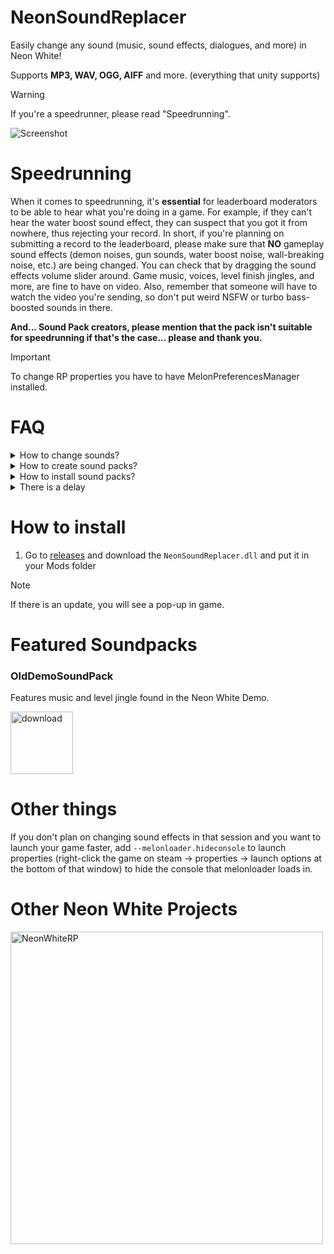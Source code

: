 # NeonSoundReplacer
Easily change any sound (music, sound effects, dialogues, and more) in Neon White!

Supports **MP3, WAV, OGG, AIFF** and more. (everything that unity supports)

> [!WARNING]  
> If you're a speedrunner, please read "Speedrunning".

![Screenshot](https://github.com/Tuchan/NeonSoundReplacer/assets/43300571/977ec441-5903-4774-b356-113060a5f0be)

# Speedrunning
When it comes to speedrunning, it's **essential** for leaderboard moderators to be able to hear what you're doing in a game. For example, if they can't hear the water boost sound effect, they can suspect that you got it from nowhere, thus rejecting your record. In short, if you're planning on submitting a record to the leaderboard, please make sure that **NO** gameplay sound effects (demon noises, gun sounds, water boost noise, wall-breaking noise, etc.) are being changed. You can check that by dragging the sound effects volume slider around. Game music, voices, level finish jingles, and more, are fine to have on video. Also, remember that someone will have to watch the video you're sending, so don't put weird NSFW or turbo bass-boosted sounds in there. 

**And... Sound Pack creators, please mention that the pack isn't suitable for speedrunning if that's the case... please and thank you.**

> [!IMPORTANT]  
> To change RP properties you have to have MelonPreferencesManager installed.

# FAQ
<details>
<summary>How to change sounds?</summary>
  
The whole system is designed to be very easy to work with. **If you're planning to change sounds, you have to turn on the melonloader console before launching the game.** The console will display sounds that are currently played. For the sake of this tutorial, let's say we want to change the __katana slash sound effect__. How would we do that?

1. Go to the `Mods/NeonSoundReplacer` folder and put a sound effect that you want to use later (switch the original one with).
2. Open the MelonPreferencesManager window, go into `Neon Sound Replacer Settings`, select `Log Sounds`, and remember to click the `Save Preferences` button at the top.
3. Go into the game and trigger that sound effect (in that case the katana slash)
4. Go into the console and look for the proper sound effect, you might want to trigger it a few times to check if that's the correct one. (mostly trial and error if you can't find it)
5. The sound effects triggered by the game will look like this:

![originalaudio](https://github.com/Tuchan/NeonSoundReplacer/assets/43300571/0744f8e2-c3b6-4c43-ba24-515e3847df9a)

You now know that the sound effect in the game files is called `WEAPON_KATANA_FIRE` :D

6. Now go into `Neon Sound Replacer Settings` and format the line like this `WEAPON_KATANA_FIRE = soundeffect.mp3`. Remember to save preferences!
7. Close the window and trigger that sound again. If you hear a different sound effect, congrats :D If not, look in the console for potential errors. 
</details>
<details>
<summary>How to create sound packs?</summary>

If you finished changing the sounds, create a .txt file and paste all of the lines from `Replace Sounds Here`, and put it in a zip with all of the sound effects that you use. If you want to see a more practical example then download the [OldDemoSoundPack in the featured section.](https://github.com/Tuchan/NeonSoundReplacer#featured-soundpacks)
</details>
<details>
<summary>How to install sound packs?</summary>

Unzip the file and paste all lines that the pack creator provided in the `Replace Sounds Here` box. Grab all sound files from the zip and put them in `Mods/NeonSoundReplacer`.
</details>
<details>
  <summary>There is a delay</summary>

  If you notice a slight delay, edit the sound effect and remove the silence at the start. If that didn't help than try exporting files to `.ogg` instead of `.mp3` or `.wav`. If you already did that then I can't help you more, unless I find a fix. The issue could be caused by your hard drive being slow, game lagging, etc. Since we're reading a file from disc every time the sound effect is played, it will be slower than loading it all at once (AssetBundles). I personally haven't had an issue even on my slower hard drive, so if you encounter that issue, either create a [New Issue](https://github.com/Tuchan/NeonSoundReplacer/issues/new) or DM me on discord @tuchan.
</details>

# How to install
1. Go to [releases](https://github.com/Tuchan/NeonSoundReplacer/releases/latest) and download the `NeonSoundReplacer.dll` and put it in your Mods folder

> [!NOTE]  
> If there is an update, you will see a pop-up in game.

# Featured Soundpacks
### OldDemoSoundPack 
Features music and level jingle found in the Neon White Demo.

[<img alt="download" width="100px" src="https://mtctutorials.com/wp-content/uploads/2019/04/Download-button-png-GREEN-color-by-mtc-tutorials.png"/>](https://github.com/Tuchan/NeonSoundReplacer/FeaturedPacks/OldDemoSoundPack.zip)



# Other things
If you don't plan on changing sound effects in that session and you want to launch your game faster, add `--melonloader.hideconsole` to launch properties (right-click the game on steam -> properties -> launch options at the bottom of that window) to hide the console that melonloader loads in.

# Other Neon White Projects

[<img alt="NeonWhiteRP" width="500px" src="https://socialify.git.ci/Tuchan/NeonWhiteRP/image?description=1&font=Inter&name=1&owner=1&pattern=Plus&theme=Dark"/>](https://github.com/Tuchan/NeonWhiteRP)
